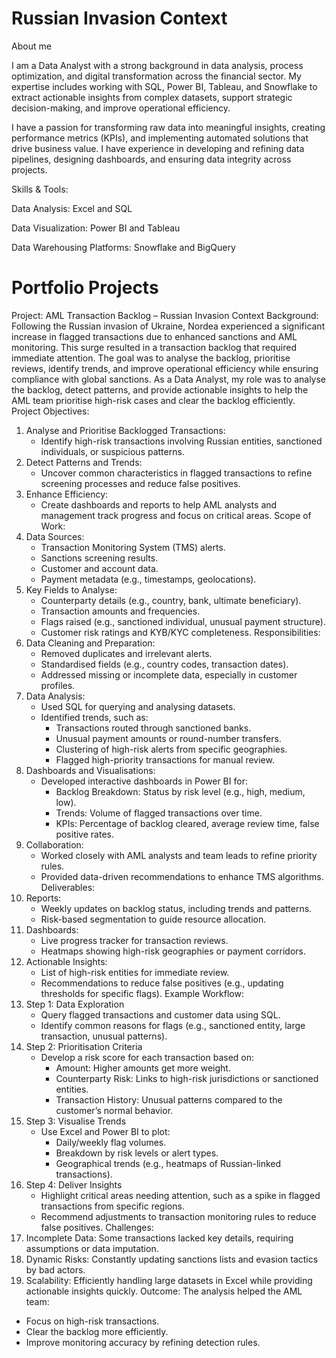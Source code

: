 # Russian Invasion Context

About me 

I am a Data Analyst with a strong background in data analysis, process optimization, and digital transformation across the financial sector. My expertise includes working with SQL, Power BI, Tableau, and Snowflake to extract actionable insights from complex datasets, support strategic decision-making, and improve operational efficiency.

I have a passion for transforming raw data into meaningful insights, creating performance metrics (KPIs), and implementing automated solutions that drive business value. I have experience in developing and refining data pipelines, designing dashboards, and ensuring data integrity across projects.

Skills & Tools:

Data Analysis: Excel and SQL

Data Visualization: Power BI and Tableau

Data Warehousing Platforms: Snowflake and BigQuery

# Portfolio Projects 

Project: AML Transaction Backlog – Russian Invasion Context
Background:
Following the Russian invasion of Ukraine, Nordea experienced a significant increase in flagged transactions due to enhanced sanctions and AML monitoring. This surge resulted in a transaction backlog that required immediate attention. The goal was to analyse the backlog, prioritise reviews, identify trends, and improve operational efficiency while ensuring compliance with global sanctions.
As a Data Analyst, my role was to analyse the backlog, detect patterns, and provide actionable insights to help the AML team prioritise high-risk cases and clear the backlog efficiently.
Project Objectives:
1. Analyse and Prioritise Backlogged Transactions:
    * Identify high-risk transactions involving Russian entities, sanctioned individuals, or suspicious patterns.
2. Detect Patterns and Trends:
    * Uncover common characteristics in flagged transactions to refine screening processes and reduce false positives.
3. Enhance Efficiency:
    * Create dashboards and reports to help AML analysts and management track progress and focus on critical areas.
Scope of Work:
1. Data Sources:
    * Transaction Monitoring System (TMS) alerts.
    * Sanctions screening results.
    * Customer and account data.
    * Payment metadata (e.g., timestamps, geolocations).
2. Key Fields to Analyse:
    * Counterparty details (e.g., country, bank, ultimate beneficiary).
    * Transaction amounts and frequencies.
    * Flags raised (e.g., sanctioned individual, unusual payment structure).
    * Customer risk ratings and KYB/KYC completeness.
Responsibilities:
1. Data Cleaning and Preparation:
    * Removed duplicates and irrelevant alerts.
    * Standardised fields (e.g., country codes, transaction dates).
    * Addressed missing or incomplete data, especially in customer profiles.
2. Data Analysis:
    * Used SQL for querying and analysing datasets.
    * Identified trends, such as:
        * Transactions routed through sanctioned banks.
        * Unusual payment amounts or round-number transfers.
        * Clustering of high-risk alerts from specific geographies.
        * Flagged high-priority transactions for manual review.
3. Dashboards and Visualisations:
    * Developed interactive dashboards in Power BI for:
        * Backlog Breakdown: Status by risk level (e.g., high, medium, low).
        * Trends: Volume of flagged transactions over time.
        * KPIs: Percentage of backlog cleared, average review time, false positive rates.
4. Collaboration:
    * Worked closely with AML analysts and team leads to refine priority rules.
    * Provided data-driven recommendations to enhance TMS algorithms.
Deliverables:
1. Reports:
    * Weekly updates on backlog status, including trends and patterns.
    * Risk-based segmentation to guide resource allocation.
2. Dashboards:
    * Live progress tracker for transaction reviews.
    * Heatmaps showing high-risk geographies or payment corridors.
3. Actionable Insights:
    * List of high-risk entities for immediate review.
    * Recommendations to reduce false positives (e.g., updating thresholds for specific flags).
Example Workflow:
1. Step 1: Data Exploration
    * Query flagged transactions and customer data using SQL.
    * Identify common reasons for flags (e.g., sanctioned entity, large transaction, unusual patterns).
2. Step 2: Prioritisation Criteria
    * Develop a risk score for each transaction based on:
        * Amount: Higher amounts get more weight.
        * Counterparty Risk: Links to high-risk jurisdictions or sanctioned entities.
        * Transaction History: Unusual patterns compared to the customer’s normal behavior.
3. Step 3: Visualise Trends
    * Use Excel and Power BI to plot:
        * Daily/weekly flag volumes.
        * Breakdown by risk levels or alert types.
        * Geographical trends (e.g., heatmaps of Russian-linked transactions).
4. Step 4: Deliver Insights
    * Highlight critical areas needing attention, such as a spike in flagged transactions from specific regions.
    * Recommend adjustments to transaction monitoring rules to reduce false positives.
Challenges:
1. Incomplete Data: Some transactions lacked key details, requiring assumptions or data imputation.
2. Dynamic Risks: Constantly updating sanctions lists and evasion tactics by bad actors.
3. Scalability: Efficiently handling large datasets in Excel while providing actionable insights quickly.
Outcome:
The analysis helped the AML team:
* Focus on high-risk transactions.
* Clear the backlog more efficiently.
* Improve monitoring accuracy by refining detection rules.
